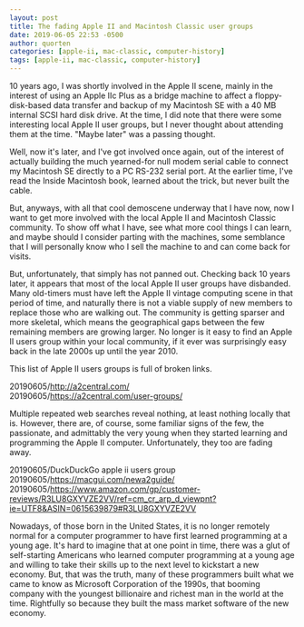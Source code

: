 ```yaml
---
layout: post
title: The fading Apple II and Macintosh Classic user groups
date: 2019-06-05 22:53 -0500
author: quorten
categories: [apple-ii, mac-classic, computer-history]
tags: [apple-ii, mac-classic, computer-history]
---
```


10 years ago, I was shortly involved in the Apple II scene, mainly in
the interest of using an Apple IIc Plus as a bridge machine to affect
a floppy-disk-based data transfer and backup of my Macintosh SE with a
40 MB internal SCSI hard disk drive.  At the time, I did note that
there were some interesting local Apple II user groups, but I never
thought about attending them at the time.  "Maybe later" was a passing
thought.

Well, now it's later, and I've got involved once again, out of the
interest of actually building the much yearned-for null modem serial
cable to connect my Macintosh SE directly to a PC RS-232 serial port.
At the earlier time, I've read the Inside Macintosh book, learned
about the trick, but never built the cable.

But, anyways, with all that cool demoscene underway that I have now,
now I want to get more involved with the local Apple II and Macintosh
Classic community.  To show off what I have, see what more cool things
I can learn, and maybe should I consider parting with the machines,
some semblance that I will personally know who I sell the machine to
and can come back for visits.

<!-- more -->

But, unfortunately, that simply has not panned out.  Checking back 10
years later, it appears that most of the local Apple II user groups
have disbanded.  Many old-timers must have left the Apple II vintage
computing scene in that period of time, and naturally there is not a
viable supply of new members to replace those who are walking out.
The community is getting sparser and more skeletal, which means the
geographical gaps between the few remaining members are growing
larger.  No longer is it easy to find an Apple II users group within
your local community, if it ever was surprisingly easy back in the
late 2000s up until the year 2010.

This list of Apple II users groups is full of broken links.

20190605/http://a2central.com/  
20190605/https://a2central.com/user-groups/

Multiple repeated web searches reveal nothing, at least nothing
locally that is.  However, there are, of course, some familiar signs
of the few, the passionate, and admittably the very young when they
started learning and programming the Apple II computer.
Unfortunately, they too are fading away.

20190605/DuckDuckGo apple ii users group  
20190605/https://macgui.com/newa2guide/  
20190605/https://www.amazon.com/gp/customer-reviews/R3LU8GXYVZE2VV/ref=cm_cr_arp_d_viewpnt?ie=UTF8&ASIN=0615639879#R3LU8GXYVZE2VV

Nowadays, of those born in the United States, it is no longer remotely
normal for a computer programmer to have first learned programming at
a young age.  It's hard to imagine that at one point in time, there
was a glut of self-starting Americans who learned computer programming
at a young age and willing to take their skills up to the next level
to kickstart a new economy.  But, that was the truth, many of these
programmers built what we came to know as Microsoft Corporation of the
1990s, that booming company with the youngest billionaire and richest
man in the world at the time.  Rightfully so because they built the
mass market software of the new economy.
